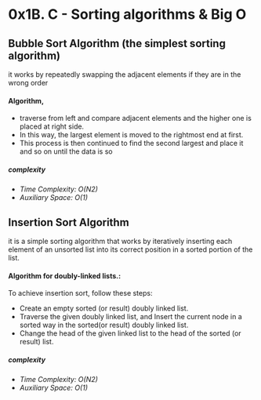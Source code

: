 #  0x1B. C - Sorting algorithms & Big O
## Bubble Sort Algorithm (the simplest sorting algorithm)
it works by repeatedly swapping the adjacent elements if they are in the wrong order
#### Algorithm, 

- traverse from left and compare adjacent elements and the higher one is placed at right side. 
- In this way, the largest element is moved to the rightmost end at first. 
- This process is then continued to find the second largest and place it and so on until the data is so
##### complexity
- *Time Complexity: O(N2)*
- *Auxiliary Space: O(1)*

## Insertion Sort Algorithm
it  is a simple sorting algorithm that works by iteratively inserting each element of an unsorted list into its correct position in a sorted portion of the list. 

#### Algorithm  for doubly-linked lists.:

To achieve insertion sort, follow these steps:

- Create an empty sorted (or result) doubly linked list. 
- Traverse the given doubly linked list, and  Insert the current node in a sorted way in the sorted(or result) doubly linked list.
-  Change the head of the given linked list to the head of the sorted (or result) list.
##### complexity
- *Time Complexity: O(N2)*
- *Auxiliary Space: O(1)*